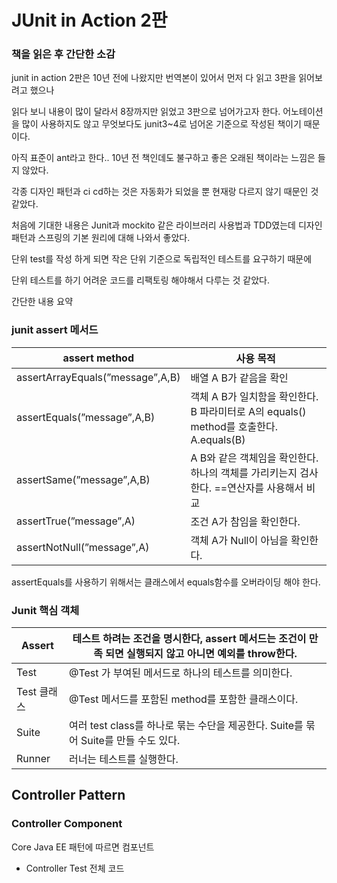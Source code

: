 # JUnit in Action 2판

### 책을 읽은 후 간단한 소감

junit in action 2판은 10년 전에 나왔지만 번역본이 있어서 먼저 다 읽고 3판을 읽어보려고 했으나

읽다 보니 내용이 많이 달라서 8장까지만 읽었고 3판으로 넘어가고자 한다. 어노테이션을 많이 사용하지도 않고 무엇보다도 junit3~4로 넘어온 기준으로 작성된 책이기 때문이다.

아직 표준이 ant라고 한다.. 10년 전 책인데도 불구하고 좋은 오래된 책이라는 느낌은 들지 않았다. 

각종 디자인 패턴과 ci cd하는 것은 자동화가 되었을 뿐 현재랑 다르지 않기 때문인 것 같았다.

처음에 기대한 내용은 Junit과 mockito 같은 라이브러리 사용법과 TDD였는데 디자인 패턴과 스프링의 기본 원리에 대해 나와서 좋았다.

단위 test를 작성 하게 되면 작은 단위 기준으로 독립적인 테스트를 요구하기 때문에 

단위 테스트를 하기 어려운 코드를 리팩토링 해야해서 다루는 것 같았다.

간단한 내용 요약

### junit assert 메서드

| assert method | 사용 목적 |
| --- | --- |
| assertArrayEquals(”message”,A,B) | 배열 A B가 같음을 확인 |
| assertEquals(”message”,A,B) | 객체 A B가 일치함을 확인한다. B 파라미터로 A의 equals() method를 호출한다. A.equals(B) |
| assertSame(”message”,A,B) | A B와 같은 객체임을 확인한다. 하나의 객체를 가리키는지 검사한다. ==연산자를 사용해서 비교 |
| assertTrue(”message”,A) | 조건 A가 참임을 확인한다. |
| assertNotNull(”message”,A) | 객체 A가 Null이 아님을 확인한다. |

assertEquals를 사용하기 위해서는 클래스에서 equals함수를 오버라이딩 해야 한다.

### Junit 핵심 객체

| Assert | 테스트 하려는 조건을 명시한다, assert 메서드는 조건이 만족 되면 실행되지 않고 아니면 예외를 throw한다. |
| --- | --- |
| Test | @Test 가 부여된 메서드로 하나의 테스트를 의미한다. |
| Test 클래스 | @Test 메서드를 포함된 method를 포함한 클래스이다. |
| Suite | 여러 test class를 하나로 묶는 수단을 제공한다. Suite를 묶어 Suite를 만들 수도 있다. |
| Runner | 러너는 테스트를 실행한다. |

## Controller Pattern

### Controller Component

Core Java EE 패턴에 따르면 컴포넌트

- Controller Test 전체 코드